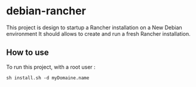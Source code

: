 # debian-rancher
This project is design to startup a Rancher installation on a New Debian environment
It should allows to create and run a fresh Rancher installation.

## How to use 
To run this project, with a root user :

`sh install.sh -d myDomaine.name`


